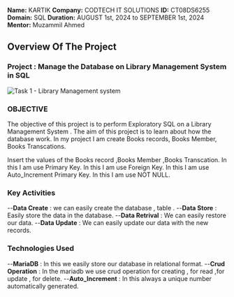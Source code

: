 **Name:** KARTIK
**Company:** CODTECH IT SOLUTIONS
**ID:** CT08DS6255
**Domain:** SQL
**Duration:** AUGUST 1st, 2024 to SEPTEMBER 1st, 2024
**Mentor:** Muzammil Ahmed 

## Overview Of The Project

### Project : Manage the Database on Library Management System in SQL

![Task 1 - Library Management system](https://github.com/user-attachments/assets/bc17cb8e-dc3d-42e1-a9cb-e20809ff9055)

### OBJECTIVE

The objective of this project is to perform Exploratory SQL on a Library Management System .
The aim of this project is to learn about how the database work. In my project I am create Books records,
Books Member, Books Transcations.

Insert the values of the Books record ,Books Member ,Books Transcation.
In this I am use Primary Key.
In this I am use Foreign Key.
In this I am use Auto_Increment Primary Key.
In this I am use NOT NULL.

### Key Activities

--**Data Create** : we can easily create the database , table .
--**Data Store** : Easily store the data in the database.
--**Data Retrival** : We can easily restore our data.
--**Data Update** : We can easily update our data with the new records.

### Technologies Used

 --**MariaDB** : In this we easily store our database in relational format.
 --**Crud Operation** : In the mariadb we use crud operation for creating , for read ,for update , for delete.
 --**Auto_Increment** : In this always a unique number automatically generated.
